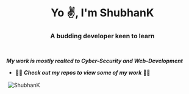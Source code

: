 <h1 align="center">Yo ✌️, I'm ShubhanK</h1>
<h3 align="center">A budding developer keen to learn</h3>

<br/>

***My work is mostly realted to Cyber-Security and Web-Development***
- 👨‍💻  ***Check out my repos to view some of my work***   👨‍💻

<p>&nbsp;<img align="center" src="https://github-readme-stats.vercel.app/api?username=5h0bh4nk&show_icons=true&count_private=true&theme=dark" alt="ShubhanK" /></p>
